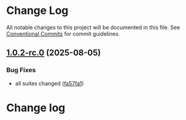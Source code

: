 # Change Log

All notable changes to this project will be documented in this file.
See [Conventional Commits](https://conventionalcommits.org) for commit guidelines.

## [1.0.2-rc.0](https://github.com/zerobias-org/suite/compare/@zerobias-org/suite-nist-800_207@1.0.1...@zerobias-org/suite-nist-800_207@1.0.2-rc.0) (2025-08-05)


### Bug Fixes

* all suites changed ([fa57fa1](https://github.com/zerobias-org/suite/commit/fa57fa1af7628003297df46b2d7740fe95bd2666))





# Change log
